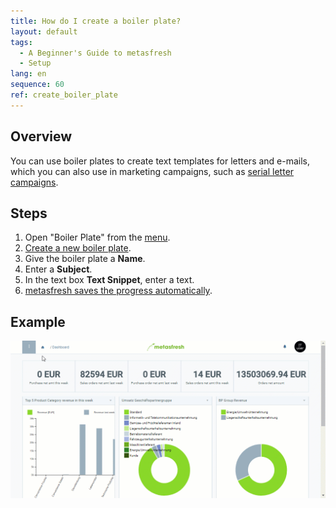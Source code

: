 ```yaml
---
title: How do I create a boiler plate?
layout: default
tags:
  - A Beginner's Guide to metasfresh
  - Setup
lang: en
sequence: 60
ref: create_boiler_plate
---
```


## Overview
You can use boiler plates to create text templates for letters and e-mails, which you can also use in marketing campaigns, such as [serial letter campaigns](Create_serial_letters).

## Steps
1. Open "Boiler Plate" from the [menu](Menu).
1. [Create a new boiler plate](New_Record_Window).
1. Give the boiler plate a **Name**.
1. Enter a **Subject**.
1. In the text box **Text Snippet**, enter a text.
1. [metasfresh saves the progress automatically](Saveindicator).

## Example
![](assets/Create_boiler_plate.gif)
